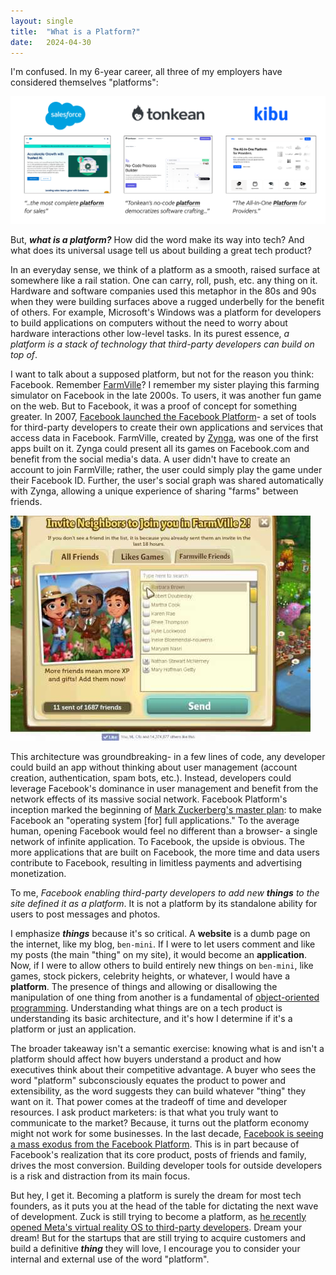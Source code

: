 ```yaml
---
layout: single
title:  "What is a Platform?"
date:   2024-04-30
---
```


I'm confused. In my 6-year career, all three of my employers have considered themselves "platforms":

<img src="../assets/images/employer platform description.png" alt="Employers Calling Themselves Platforms" style="zoom:50%;" />

But, ***what is a platform?*** How did the word make its way into tech? And what does its universal usage tell us about building a great tech product?

In an everyday sense, we think of a platform as a smooth, raised surface at somewhere like a rail station. One can carry, roll, push, etc. any thing on it. Hardware and software companies used this metaphor in the 80s and 90s when they were building surfaces above a rugged underbelly for the benefit of others. For example, Microsoft's Windows was a platform for developers to build applications on computers without the need to worry about hardware interactions other low-level tasks. In its purest essence, *a platform is a stack of technology that third-party developers can build on top of*.

I want to talk about a supposed platform, but not for the reason you think: Facebook. Remember [FarmVille](https://farmville3.com/)? I remember my sister playing this farming simulator on Facebook in the late 2000s. To users, it was another fun game on the web. But to Facebook, it was a proof of concept for something greater. In 2007, [Facebook launched the Facebook Platform](https://techcrunch.com/2007/05/24/facebook-launches-facebook-platform-they-are-the-anti-myspace/)- a set of tools for third-party developers to create their own applications and services that access data in Facebook. FarmVille, created by [Zynga](https://www.zynga.com/), was one of the first apps built on it. Zynga could present all its games on Facebook.com and benefit from the social media's data. A user didn't have to create an account to join FarmVille; rather, the user could simply play the game under their Facebook ID. Further, the user's social graph was shared automatically with Zynga, allowing a unique experience of sharing "farms" between friends.

<img src="../assets/images/farmville.jpg" alt="How to add facebook friends / neighbors in farmville 2 ( FV2 ) - YouTube"  />

This architecture was groundbreaking- in a few lines of code, any developer could build an app without thinking about user management (account creation, authentication, spam bots, etc.). Instead, developers could leverage Facebook's dominance in user management and benefit from the network effects of its massive social network. Facebook Platform's inception marked the beginning of [Mark Zuckerberg's master plan](https://arc.net/l/quote/vxyejnyb): to make Facebook an "operating system [for] full applications." To the average human, opening Facebook would feel no different than a browser- a single network of infinite application. To Facebook, the upside is obvious. The more applications that are built on Facebook, the more time and data users contribute to Facebook, resulting in limitless payments and advertising monetization.

To me, *Facebook enabling third-party developers to add new **things** to the site defined it as a platform*. It is not a platform by its standalone ability for users to post messages and photos. 

I emphasize ***things*** because it's so critical. A **website** is a dumb page on the internet, like my blog, `ben-mini`. If I were to let users comment and like my posts (the main "thing" on my site), it would become an **application**. Now, if I were to allow others to build entirely new things on `ben-mini`, like games, stock pickers, celebrity heights, or whatever, I would have a **platform**. The presence of things and allowing or disallowing the manipulation of one thing from another is a fundamental of [object-oriented programming](https://en.wikipedia.org/wiki/Object-oriented_programming). Understanding what things are on a tech product is understanding its basic architecture, and it's how I determine if it's a platform or just an application.

The broader takeaway isn't a semantic exercise: knowing what is and isn't a platform should affect how buyers understand a product and how executives think about their competitive advantage. A buyer who sees the word "platform" subconsciously equates the product to power and extensibility, as the word suggests they can build whatever "thing" they want on it. That power comes at the tradeoff of time and developer resources. I ask product marketers: is that what you truly want to communicate to the market? Because, it turns out the platform economy might not work for some businesses. In the last decade, [Facebook is seeing a mass exodus from the Facebook Platform](https://andrewchen.com/why-developers-are-leaving-the-facebook-platform/). This is in part because of Facebook's realization that its core product, posts of friends and family, drives the most conversion. Building developer tools for outside developers is a risk and distraction from its main focus.

But hey, I get it. Becoming a platform is surely the dream for most tech founders, as it puts you at the head of the table for dictating the next wave of development. Zuck is still trying to become a platform, as [he recently opened Meta's virtual reality OS to third-party developers](https://about.fb.com/news/2024/04/introducing-our-open-mixed-reality-ecosystem/). Dream your dream! But for the startups that are still trying to acquire customers and build a definitive ***thing*** they will love, I encourage you to consider your internal and external use of the word "platform".